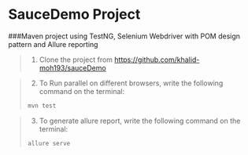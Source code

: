 # SauceDemo Project

###Maven project using TestNG, Selenium Webdriver with POM design pattern and Allure reporting

>1. Clone the project from https://github.com/khalid-moh193/sauceDemo

>2. To Run parallel on different browsers, write the following command on the terminal:
>```bash
>mvn test

>3. To generate allure report, write the following command on the terminal:
>```bash
>allure serve
